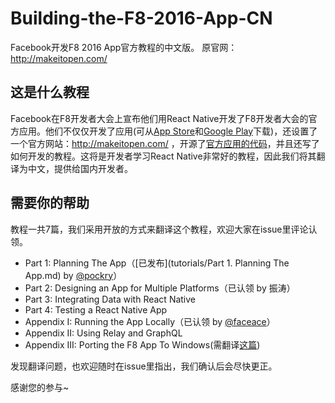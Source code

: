 # Building-the-F8-2016-App-CN
Facebook开发F8 2016 App官方教程的中文版。 原官网： http://makeitopen.com/

## 这是什么教程

Facebook在F8开发者大会上宣布他们用React Native开发了F8开发者大会的官方应用。他们不仅仅开发了应用(可从[App Store](https://itunes.apple.com/us/app/f8/id853467066)和[Google Play](https://play.google.com/store/apps/details?id=com.facebook.f8)下载)，还设置了一个官方网站：http://makeitopen.com/ ，开源了[官方应用的代码](https://github.com/fbsamples/f8app/)，并且还写了如何开发的教程。这将是开发者学习React Native非常好的教程，因此我们将其翻译为中文，提供给国内开发者。

## 需要你的帮助

教程一共7篇，我们采用开放的方式来翻译这个教程，欢迎大家在issue里评论认领。

* Part 1: Planning The App（[已发布](tutorials/Part 1. Planning The App.md) by [@pockry](https://github.com/pockry)）
* Part 2: Designing an App for Multiple Platforms（已认领 by 振涛）
* Part 3: Integrating Data with React Native
* Part 4: Testing a React Native App
* Appendix I: Running the App Locally（已认领 by [@faceace](https://github.com/faceace)）
* Appendix II: Using Relay and GraphQL
* Appendix III: Porting the F8 App To Windows(需翻译[这篇](https://ericroz.wordpress.com/2016/04/11/f8-app-on-windows-10-mobile/))

发现翻译问题，也欢迎随时在issue里指出，我们确认后会尽快更正。

感谢您的参与~